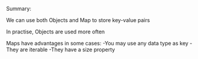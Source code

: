 Summary: 

We can use both Objects and Map to store key-value pairs

In practise, Objects are used more often

Maps have advantages in some cases: 
  -You may use any data type as key
  -They are iterable
  -They have a size property
